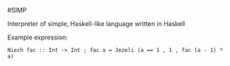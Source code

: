 #SIMP

Interpreter of simple, Haskell-like language written in Haskell

Example expression:

	Niech fac :: Int -> Int ; fac a = Jezeli (a == 1 , 1 , fac (a - 1) * a)
